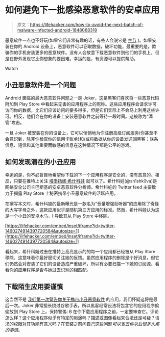 # 如何避免下一批感染恶意软件的安卓应用

> 原文：<https://lifehacker.com/how-to-avoid-the-next-batch-of-malware-infected-android-1848068318>

恶意软件一点也不好玩(如果它们非常有趣的话，有些人会说它是 [字节](https://lifehacker.com/malwarebytes-for-android-kills-malware-protects-your-p-1448124354) )。如果安装在你的 Android 设备上，恶意软件可以窃取数据，破坏功能，最重要的是，欺骗你的手机安装更多的恶意软件。没有人会故意下载恶意软件到他们的手机上，但是在野外发现它比你想象的要困难。幸运的是，有资源可以提供帮助。

Watch

## 小丑恶意软件是一个问题

Android 面临的最大恶意软件问题之一是 Joker，这是黑客们喜欢将一些恶意代码附加到 Play Store 中看起来无害的应用程序上的昵称。这些应用程序会请求许可访问你的数据，比它们应该访问的要多得多，但是它们实际上不会马上利用这些许可。相反，他们会在你的设备上安装恶意软件之前等待一段时间。这被称为“滴管”攻击。

一旦 Joker 被安装在你的设备上，它可以悄悄地为你注册高级订阅服务(你甚至不会意识到，除非你检查你的信用卡账单)和/或将数据从你的设备发送回黑客；联系信息、短信和其他重要而敏感的信息在这种情况下都是公平的游戏。

## 如何发现潜在的小丑应用

幸运的是，你不必盲目地希望你下载的下一个应用程序是安全的，没有恶意的。相反，只要在推特上关注 [塔季扬娜·希什科娃](https://twitter.com/sh1shk0va) 就可以了。希什科娃(@sh1shk0va)是网络安全公司卡巴斯基的安卓恶意软件分析师。希什科娃的 Twitter feed 主要致力于揭露 Play Store 上秘密携带小丑恶意软件的活跃应用。

在撰写本文时，希什科娃的最新曝光是一款名为“音量增强助听器”的应用除了奇怪的大写字母之外，这款应用似乎是随机第三方应用的标准。然而，希什科娃认为这是一个小丑的安卓木马，l 导致其从 Play Store 中移除。

 [https://lifehacker.com/embed/inset/iframe?id=twitter-1460274914397720584&autosize=1](https://lifehacker.com/embed/inset/iframe?id=twitter-1460274914397720584&autosize=1) 

看起来，希什科娃过去在推特上高亮显示的的每一个应用都已经被从 Play Store 移除，这意味着你最好密切关注她的反馈。虽然应用程序的删除是个好消息，但它们仍然会对安装了它们的设备造成严重破坏，所以有必要扫描一下她的订阅源，看看你的应用程序是否与她过去识别的相匹配。

## 下载陌生应用要谨慎

这当然不是 [我们第一次警告你关于携带小丑恶意软件](https://lifehacker.com/uninstall-more-of-these-android-apps-with-joker-malware-1845205820) 的应用，我们怀疑这将是最后一次。Joker 非常擅长绕过谷歌手表，所以黑客经常设法将包含它的应用程序偷偷放到 Play Store 上。保持警惕: B 在你下载应用程序之前，一定要审查它。评论怎么样？这个应用程序似乎有特定的用途吗？描述或图像看起来合法还是可疑？请求的权限对其功能有意义吗？在安装之前问自己这些问题*可以省去你以后很多头疼的事情。*
